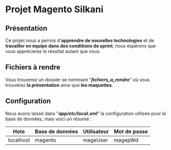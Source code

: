 # Projet Magento Silkani

## Présentation

Ce projet nous a permis d'**apprendre de nouvelles technologies** et de **travailler en équipe dans des conditions de sprint**, nous espérons que vous apprécierez le résultat autant que nous.

## Fichiers à rendre

Vous trouverez un dossier se nommant "***fichiers_a_rendre***" où vous trouverez **la présentation** ainsi que **les maquettes**.

## Configuration

Nous avons laissé dans "***app/etc/local.xml***" la configuration utilisée pour la base de données, mais voici un résumé :

| Hote | Base de données | Utilisateur | Mot de passe |
|--|--|--|--|
| localhost | magento | mageUser | magepWd |